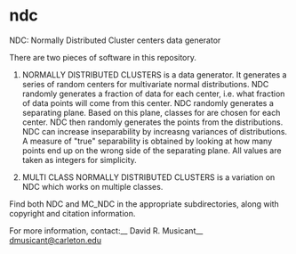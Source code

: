 # ndc
NDC: Normally Distributed Cluster centers data generator

There are two pieces of software in this repository.

1. NORMALLY DISTRIBUTED CLUSTERS is a data generator. It generates a series of
   random centers for multivariate normal distributions. NDC randomly generates
   a fraction of data for each center, i.e. what fraction of data points will
   come from this center. NDC randomly generates a separating plane. Based on
   this plane, classes for are chosen for each center. NDC then randomly
   generates the points from the distributions. NDC can increase inseparability
   by increasng variances of distributions. A measure of "true" separability is
   obtained by looking at how many points end up on the wrong side of the
   separating plane. All values are taken as integers for simplicity.

2. MULTI CLASS NORMALLY DISTRIBUTED CLUSTERS is a variation on NDC which works
   on multiple classes.

Find both NDC and MC_NDC in the appropriate subdirectories, along with copyright and citation information.

For more information, contact:__
David R. Musicant__
dmusicant@carleton.edu 
